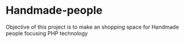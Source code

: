 # Handmade-people
Objective of this project is to make an shopping space for Handmade people focusing PHP technology
